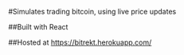 #Simulates trading bitcoin, using live price updates

##Built with React

##Hosted at https://bitrekt.herokuapp.com/
